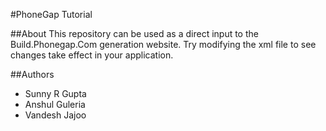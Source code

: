 #PhoneGap Tutorial

##About
This repository can be used as a direct input to the Build.Phonegap.Com generation website. Try modifying the xml file to see changes take effect in your application.

##Authors

* Sunny R Gupta
* Anshul Guleria
* Vandesh Jajoo
